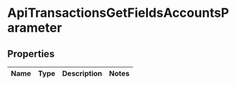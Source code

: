 
# ApiTransactionsGetFieldsAccountsParameter

## Properties
Name | Type | Description | Notes
------------ | ------------- | ------------- | -------------



